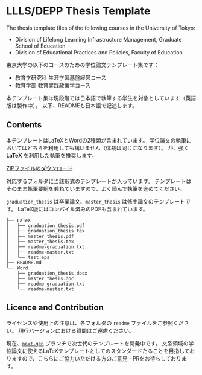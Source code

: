 # LLLS/DEPP Thesis Template

The thesis template files of the following courses in the University of Tokyo:

- Division of Lifelong Learning Infrastructure Management, Graduate School of Education
- Division of Educational Practices and Policies, Faculty of Education

東京大学の以下のコースのための学位論文テンプレート集です：

- 教育学研究科 生涯学習基盤経営コース
- 教育学部 教育実践政策学コース

本テンプレート集は現段階では日本語で執筆する学生を対象としています（英語版は製作中）。
以下、READMEも日本語で記述します。

## Contents

本テンプレートはLaTeXとWordの2種類が含まれています。
学位論文の執筆においてはどちらを利用しても構いません（体裁は同じになります）。
が、強く **LaTeX** を利用した執筆を推奨します。

[ZIPファイルのダウンロード](https://github.com/utlis/llls_depp-thesis_template/releases/tag/v2024)

対応するフォルダに当該形式のテンプレートが入っています。
テンプレートはそのまま執筆要綱を兼ねていますので、よく読んで執筆を進めてください。

`graduation_thesis` は卒業論文、`master_thesis` は修士論文のテンプレートです。
LaTeX版にはコンパイル済みのPDFも含まれています。

```{}
├── LaTeX
│   ├── graduation_thesis.pdf
│   ├── graduation_thesis.tex
│   ├── master_thesis.pdf
│   ├── master_thesis.tex
│   ├── readme-graduation.txt
│   ├── readme-master.txt
│   └── test.eps
├── README.md
└── Word
    ├── graduation_thesis.docx
    ├── master_thesis.doc
    ├── readme-graduation.txt
    └── readme-master.txt
```

## Licence and Contribution

ライセンスや使用上の注意は、各フォルダの `readme` ファイルをご参照ください。
現行バージョンにおける質問はご遠慮ください。

現在、[`next-gen`](https://github.com/utlis/llls_depp-thesis_template/tree/next-gen) ブランチで次世代のテンプレートを開発中です。
文系領域の学位論文に使えるLaTeXテンプレートとしてのスタンダードたることを目指しておりますので、こちらにご協力いただける方のご意見・PRをお待ちしております。

